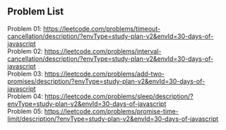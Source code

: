 ## Problem List

Problem 01: https://leetcode.com/problems/timeout-cancellation/description/?envType=study-plan-v2&envId=30-days-of-javascript </br>
Problem 02: https://leetcode.com/problems/interval-cancellation/description/?envType=study-plan-v2&envId=30-days-of-javascript </br>
Problem 03: https://leetcode.com/problems/add-two-promises/description/?envType=study-plan-v2&envId=30-days-of-javascript </br>
Problem 04: https://leetcode.com/problems/sleep/description/?envType=study-plan-v2&envId=30-days-of-javascript </br>
Problem 05: https://leetcode.com/problems/promise-time-limit/description/?envType=study-plan-v2&envId=30-days-of-javascript </br>
